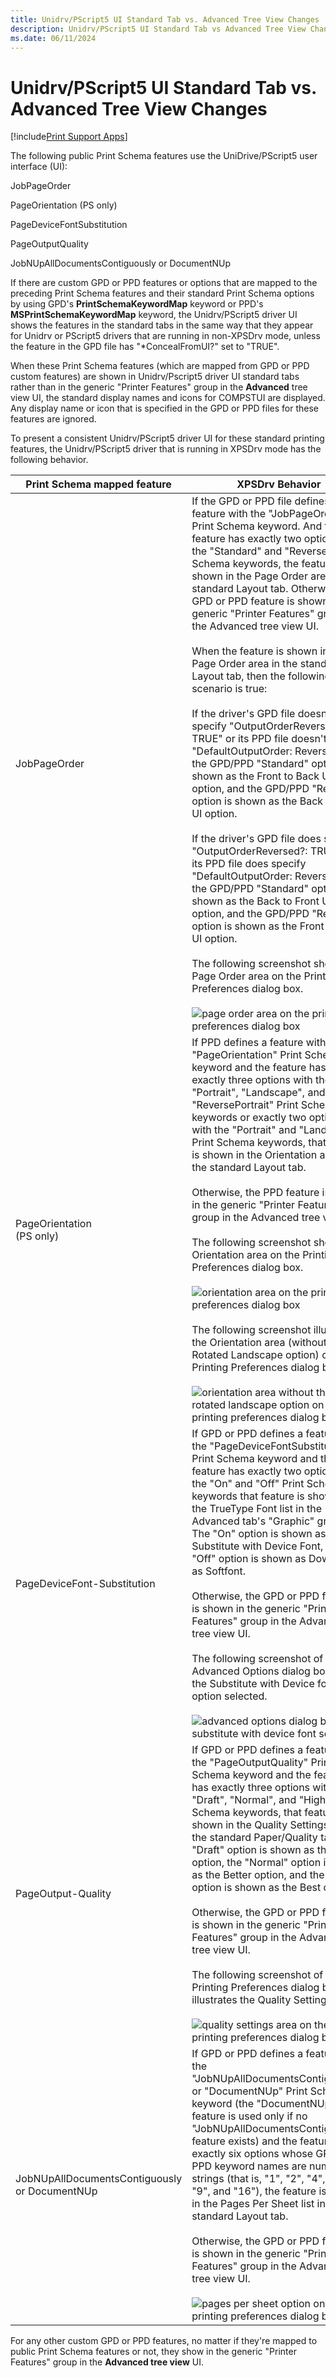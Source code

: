 ```yaml
---
title: Unidrv/PScript5 UI Standard Tab vs. Advanced Tree View Changes
description: Unidrv/PScript5 UI Standard Tab vs Advanced Tree View Changes
ms.date: 06/11/2024
---
```


# Unidrv/PScript5 UI Standard Tab vs. Advanced Tree View Changes

[!include[Print Support Apps](../includes/print-support-apps.md)]

The following public Print Schema features use the UniDrive/PScript5 user interface (UI):

JobPageOrder

PageOrientation (PS only)

PageDeviceFontSubstitution

PageOutputQuality

JobNUpAllDocumentsContiguously or DocumentNUp

If there are custom GPD or PPD features or options that are mapped to the preceding Print Schema features and their standard Print Schema options by using GPD's **PrintSchemaKeywordMap** keyword or PPD's **MSPrintSchemaKeywordMap** keyword, the Unidrv/PScript5 driver UI shows the features in the standard tabs in the same way that they appear for Unidrv or PScript5 drivers that are running in non-XPSDrv mode, unless the feature in the GPD file has "\*ConcealFromUI?" set to "TRUE".

When these Print Schema features (which are mapped from GPD or PPD custom features) are shown in Unidrv/Pscript5 driver UI standard tabs rather than in the generic "Printer Features" group in the **Advanced** tree view UI, the standard display names and icons for COMPSTUI are displayed. Any display name or icon that is specified in the GPD or PPD files for these features are ignored.

To present a consistent Unidrv/PScript5 driver UI for these standard printing features, the Unidrv/PScript5 driver that is running in XPSDrv mode has the following behavior.

| Print Schema mapped feature | XPSDrv Behavior |
|--|--|
| JobPageOrder | If the GPD or PPD file defines a feature with the "JobPageOrder" Print Schema keyword. And the feature has exactly two options with the "Standard" and "Reverse" Print Schema keywords, the feature is shown in the Page Order area in the standard Layout tab. Otherwise, the GPD or PPD feature is shown in the generic "Printer Features" group in the Advanced tree view UI.<br><br>When the feature is shown in the Page Order area in the standard Layout tab, then the following scenario is true:<br><br>If the driver's GPD file doesn't specify "OutputOrderReversed?: TRUE" or its PPD file doesn't specify "DefaultOutputOrder: Reverse", then the GPD/PPD "Standard" option is shown as the Front to Back UI option, and the GPD/PPD "Reverse" option is shown as the Back to Front UI option.<br><br>If the driver's GPD file does specify "OutputOrderReversed?: TRUE" or its PPD file does specify "DefaultOutputOrder: Reverse", then the GPD/PPD "Standard" option is shown as the Back to Front UI option, and the GPD/PPD "Reverse" option is shown as the Front to Back UI option.<br><br>The following screenshot shows the Page Order area on the Printing Preferences dialog box.<br><br>![page order area on the printing preferences dialog box](images/xpsdrv-printingpreferences1.png) |
| PageOrientation<br>(PS only) | If PPD defines a feature with the "PageOrientation" Print Schema keyword and the feature has either exactly three options with the "Portrait", "Landscape", and "ReversePortrait" Print Schema keywords or exactly two options with the "Portrait" and "Landscape" Print Schema keywords, that feature is shown in the Orientation area in the standard Layout tab.<br><br>Otherwise, the PPD feature is shown in the generic "Printer Features" group in the Advanced tree view UI.<br><br>The following screenshot shows the Orientation area on the Printing Preferences dialog box.<br><br>![orientation area on the printing preferences dialog box](images/xpsdrv-printingpreferences2.png)<br><br>The following screenshot illustrates the Orientation area (without the Rotated Landscape option) on the Printing Preferences dialog box.<br><br>![orientation area without the rotated landscape option on the printing preferences dialog box](images/xpsdrv-printingpreferences3.png) |
| PageDeviceFont-Substitution | If GPD or PPD defines a feature with the "PageDeviceFontSubstitution" Print Schema keyword and the feature has exactly two options with the "On" and "Off" Print Schema keywords that feature is shown in the TrueType Font list in the Advanced tab's "Graphic" group. The "On" option is shown as Substitute with Device Font, and the "Off" option is shown as Download as Softfont.<br><br>Otherwise, the GPD or PPD feature is shown in the generic "Printer Features" group in the Advanced tree view UI.<br><br>The following screenshot of the Advanced Options dialog box shows the Substitute with Device font option selected.<br><br>![advanced options dialog box with substitute with device font selected](images/xpsdrv-printingpreferences4.png) |
| PageOutput-Quality | If GPD or PPD defines a feature with the "PageOutputQuality" Print Schema keyword and the feature has exactly three options with the "Draft", "Normal", and "High" Print Schema keywords, that feature is shown in the Quality Settings area in the standard Paper/Quality tab. The "Draft" option is shown as the Draft option, the "Normal" option is shown as the Better option, and the "High" option is shown as the Best option.<br><br>Otherwise, the GPD or PPD feature is shown in the generic "Printer Features" group in the Advanced tree view UI.<br><br>The following screenshot of the Printing Preferences dialog box illustrates the Quality Settings area.<br><br>![quality settings area on the printing preferences dialog box](images/xpsdrv-printingpreferences5.png) |
| JobNUpAllDocumentsContiguously or DocumentNUp | If GPD or PPD defines a feature with the "JobNUpAllDocumentsContiguously" or "DocumentNUp" Print Schema keyword (the "DocumentNUp" feature is used only if no "JobNUpAllDocumentsContiguously" feature exists) and the feature has exactly six options whose GPD or PPD keyword names are numeric strings (that is, "1", "2", "4", "6", "9", and "16"), the feature is shown in the Pages Per Sheet list in the standard Layout tab.<br><br>Otherwise, the GPD or PPD feature is shown in the generic "Printer Features" group in the Advanced tree view UI.<br><br>![pages per sheet option on the printing preferences dialog box](images/xpsdrv-printingpreferences6.png) |

For any other custom GPD or PPD features, no matter if they're mapped to public Print Schema features or not, they show in the generic "Printer Features" group in the **Advanced tree view** UI.
